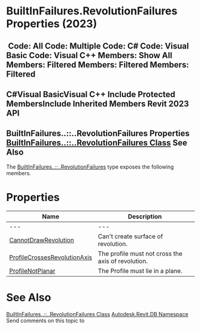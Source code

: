 # BuiltInFailures.RevolutionFailures Properties (2023)

﻿
 Code: All Code: Multiple Code: C# Code: Visual Basic Code: Visual C++  Members: Show All Members: Filtered Members: Filtered Members: Filtered   
---  
C#Visual BasicVisual C++
Include Protected MembersInclude Inherited Members
Revit 2023 API  
---  
BuiltInFailures..::..RevolutionFailures Properties  
[BuiltInFailures..::..RevolutionFailures Class](b359fd82-5bf1-b5a5-babe-c5670b4792a7.md "BuiltInFailures.RevolutionFailures Class") See Also  
---  
The [BuiltInFailures..::..RevolutionFailures](b359fd82-5bf1-b5a5-babe-c5670b4792a7.md "BuiltInFailures.RevolutionFailures Class") type exposes the following members.
# Properties
| Name | Description |
| --- | --- |
| --- | --- | --- |
| [CannotDrawRevolution](27a5eee6-0228-f0ca-2a59-b77606f5827b.md "CannotDrawRevolution Property") | Can't create surface of revolution. |
| [ProfileCrossesRevolutionAxis](5a4be39d-5915-df82-2c0b-56eb676ad3df.md "ProfileCrossesRevolutionAxis Property") | The profile must not cross the axis of revolution. |
| [ProfileNotPlanar](62c48081-b955-f923-f290-9804049901e5.md "ProfileNotPlanar Property") | The Profile must lie in a plane. |

# See Also
[BuiltInFailures..::..RevolutionFailures Class](b359fd82-5bf1-b5a5-babe-c5670b4792a7.md "BuiltInFailures.RevolutionFailures Class")
[Autodesk.Revit.DB Namespace](87546ba7-461b-c646-cbb1-2cb8f5bff8b2.md "Autodesk.Revit.DB Namespace")
Send comments on this topic to 